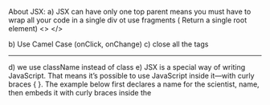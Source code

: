 About JSX:
a) JSX can have only one top parent means you must have to wrap all your code in a single div ot use fragments ( Return a single root element)
<> </>

b) Use Camel Case (onClick, onChange)
c) close all the tags <br/><hr/>
d) we use className instead of class 
e) JSX is a special way of writing JavaScript. That means it’s possible to use JavaScript inside it—with curly braces { }. The example below first declares a name for the scientist, name, then embeds it with curly braces inside the <h1>